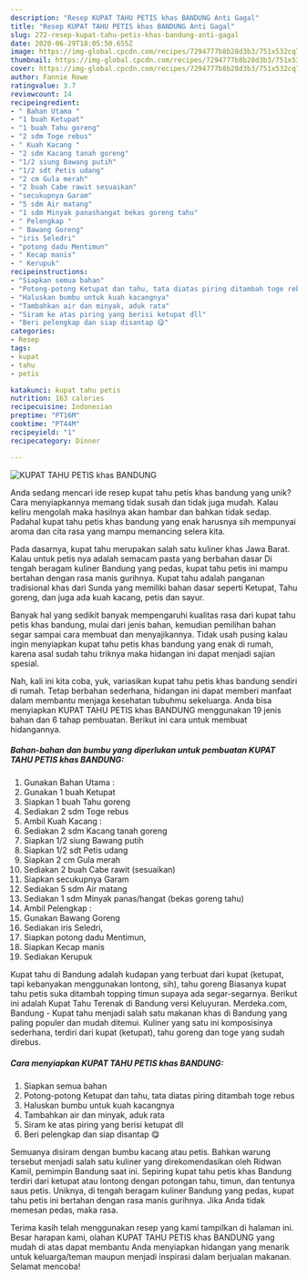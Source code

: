 ```yaml
---
description: "Resep KUPAT TAHU PETIS khas BANDUNG Anti Gagal"
title: "Resep KUPAT TAHU PETIS khas BANDUNG Anti Gagal"
slug: 272-resep-kupat-tahu-petis-khas-bandung-anti-gagal
date: 2020-06-29T18:05:50.655Z
image: https://img-global.cpcdn.com/recipes/7294777b8b28d3b3/751x532cq70/kupat-tahu-petis-khas-bandung-foto-resep-utama.jpg
thumbnail: https://img-global.cpcdn.com/recipes/7294777b8b28d3b3/751x532cq70/kupat-tahu-petis-khas-bandung-foto-resep-utama.jpg
cover: https://img-global.cpcdn.com/recipes/7294777b8b28d3b3/751x532cq70/kupat-tahu-petis-khas-bandung-foto-resep-utama.jpg
author: Fannie Rowe
ratingvalue: 3.7
reviewcount: 14
recipeingredient:
- " Bahan Utama "
- "1 buah Ketupat"
- "1 buah Tahu goreng"
- "2 sdm Toge rebus"
- " Kuah Kacang "
- "2 sdm Kacang tanah goreng"
- "1/2 siung Bawang putih"
- "1/2 sdt Petis udang"
- "2 cm Gula merah"
- "2 buah Cabe rawit sesuaikan"
- "secukupnya Garam"
- "5 sdm Air matang"
- "1 sdm Minyak panashangat bekas goreng tahu"
- " Pelengkap "
- " Bawang Goreng"
- "iris Seledri"
- "potong dadu Mentimun"
- " Kecap manis"
- " Kerupuk"
recipeinstructions:
- "Siapkan semua bahan"
- "Potong-potong Ketupat dan tahu, tata diatas piring ditambah toge rebus"
- "Haluskan bumbu untuk kuah kacangnya"
- "Tambahkan air dan minyak, aduk rata"
- "Siram ke atas piring yang berisi ketupat dll"
- "Beri pelengkap dan siap disantap 😋"
categories:
- Resep
tags:
- kupat
- tahu
- petis

katakunci: kupat tahu petis 
nutrition: 163 calories
recipecuisine: Indonesian
preptime: "PT16M"
cooktime: "PT44M"
recipeyield: "1"
recipecategory: Dinner

---
```



![KUPAT TAHU PETIS khas BANDUNG](https://img-global.cpcdn.com/recipes/7294777b8b28d3b3/751x532cq70/kupat-tahu-petis-khas-bandung-foto-resep-utama.jpg)

Anda sedang mencari ide resep kupat tahu petis khas bandung yang unik? Cara menyiapkannya memang tidak susah dan tidak juga mudah. Kalau keliru mengolah maka hasilnya akan hambar dan bahkan tidak sedap. Padahal kupat tahu petis khas bandung yang enak harusnya sih mempunyai aroma dan cita rasa yang mampu memancing selera kita.

Pada dasarnya, kupat tahu merupakan salah satu kuliner khas Jawa Barat. Kalau untuk petis nya adalah semacam pasta yang berbahan dasar Di tengah beragam kuliner Bandung yang pedas, kupat tahu petis ini mampu bertahan dengan rasa manis gurihnya. Kupat tahu adalah panganan tradisional khas dari Sunda yang memiliki bahan dasar seperti Ketupat, Tahu goreng, dan juga ada kuah kacang, petis dan sayur.

Banyak hal yang sedikit banyak mempengaruhi kualitas rasa dari kupat tahu petis khas bandung, mulai dari jenis bahan, kemudian pemilihan bahan segar sampai cara membuat dan menyajikannya. Tidak usah pusing kalau ingin menyiapkan kupat tahu petis khas bandung yang enak di rumah, karena asal sudah tahu triknya maka hidangan ini dapat menjadi sajian spesial.


Nah, kali ini kita coba, yuk, variasikan kupat tahu petis khas bandung sendiri di rumah. Tetap berbahan sederhana, hidangan ini dapat memberi manfaat dalam membantu menjaga kesehatan tubuhmu sekeluarga. Anda bisa menyiapkan KUPAT TAHU PETIS khas BANDUNG menggunakan 19 jenis bahan dan 6 tahap pembuatan. Berikut ini cara untuk membuat hidangannya.

<!--inarticleads1-->

##### Bahan-bahan dan bumbu yang diperlukan untuk pembuatan KUPAT TAHU PETIS khas BANDUNG:

1. Gunakan  Bahan Utama :
1. Gunakan 1 buah Ketupat
1. Siapkan 1 buah Tahu goreng
1. Sediakan 2 sdm Toge rebus
1. Ambil  Kuah Kacang :
1. Sediakan 2 sdm Kacang tanah goreng
1. Siapkan 1/2 siung Bawang putih
1. Siapkan 1/2 sdt Petis udang
1. Siapkan 2 cm Gula merah
1. Sediakan 2 buah Cabe rawit (sesuaikan)
1. Siapkan secukupnya Garam
1. Sediakan 5 sdm Air matang
1. Sediakan 1 sdm Minyak panas/hangat (bekas goreng tahu)
1. Ambil  Pelengkap :
1. Gunakan  Bawang Goreng
1. Sediakan iris Seledri,
1. Siapkan potong dadu Mentimun,
1. Siapkan  Kecap manis
1. Sediakan  Kerupuk


Kupat tahu di Bandung adalah kudapan yang terbuat dari kupat (ketupat, tapi kebanyakan menggunakan lontong, sih), tahu goreng Biasanya kupat tahu petis suka ditambah topping timun supaya ada segar-segarnya. Berikut ini adalah Kupat Tahu Terenak di Bandung versi Keluyuran. Merdeka.com, Bandung - Kupat tahu menjadi salah satu makanan khas di Bandung yang paling populer dan mudah ditemui. Kuliner yang satu ini komposisinya sederhana, terdiri dari kupat (ketupat), tahu goreng dan toge yang sudah direbus. 

<!--inarticleads2-->

##### Cara menyiapkan KUPAT TAHU PETIS khas BANDUNG:

1. Siapkan semua bahan
1. Potong-potong Ketupat dan tahu, tata diatas piring ditambah toge rebus
1. Haluskan bumbu untuk kuah kacangnya
1. Tambahkan air dan minyak, aduk rata
1. Siram ke atas piring yang berisi ketupat dll
1. Beri pelengkap dan siap disantap 😋


Semuanya disiram dengan bumbu kacang atau petis. Bahkan warung tersebut menjadi salah satu kuliner yang direkomendasikan oleh Ridwan Kamil, pemimpin Bandung saat ini. Sepiring kupat tahu petis khas Bandung terdiri dari ketupat atau lontong dengan potongan tahu, timun, dan tentunya saus petis. Uniknya, di tengah beragam kuliner Bandung yang pedas, kupat tahu petis ini bertahan dengan rasa manis gurihnya. Jika Anda tidak memesan pedas, maka rasa. 

Terima kasih telah menggunakan resep yang kami tampilkan di halaman ini. Besar harapan kami, olahan KUPAT TAHU PETIS khas BANDUNG yang mudah di atas dapat membantu Anda menyiapkan hidangan yang menarik untuk keluarga/teman maupun menjadi inspirasi dalam berjualan makanan. Selamat mencoba!

